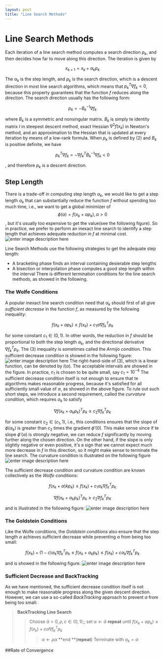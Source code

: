 ```yaml
---
layout: post
title: "Line Search Methods"
---
```


Line Search Methods
===

Each iteration of a line search method computes a search direction $p_k$, and then decides how far to move along this direction. The iteration is given by

$$x_{k+1}=x_k + \alpha_k p_k\tag{1}$$

The $\alpha_k$ is the step length, and $p_k$ is the search direction, which is a descent direction in most line search algorithms, which means that $p_k^T\nabla f_k < 0$,  because this property guarantees that the function $f$ reduces along the direction. The search direction usually has the following form:

$$p_k=-B_k^{-1}\nabla f_k\tag{2}$$

where $B_k$ is a symmetric and nonsingular matrix. $B_k$ is simply te identity matrix $I$ in steepest descent method, exact Hessian $\nabla^2 f(x_k)$  in Newton's method, and an approximation to the Hessian that is updated at every iteration by means of a low-rank formula.
When $p_k$ is defined by $(2)$ and $B_k$ is positive definite, we have 

$$p_k^T\nabla f_k =-\nabla f_k^TB_k^{-1}\nabla f_k < 0$$

, and therefore $p_k$ is a descent direction.

## Step Length

There is a trade-off in computing step length $\alpha_k$, we would like to get a step length $\alpha_k$ that can substantially reduce the function $f$ without spending too much time, i.e., we want to get a global minimizer of $$\phi(\alpha) = f(x_k + \alpha p_k), \alpha > 0$$, but it's usually too expensive to get the value(see the following figure). So in practice, we prefer to perform an inexact line search to identify a step length that achieves adequate reduction in $f$ at minimal cost.
![enter image description here](https://lh3.googleusercontent.com/83JInNCEuvx_VL-dFjhTr0B0w3lcuaflvPT7STs-DQc=s0 "Screen Shot 2015-08-09 at 下午06.14.40.png")

Line Search Methods use the following strategies to get the adequate step length:
   - A bracketing phase finds an interval containing desierable step lengths
   - A bisection or interpolation phase computes a good step length within the interval
There is different termination conditions for the line search methods, as showed in the following.

### The Wolfe Conditions
A popular inexact line search condition need that $\alpha_k$ should first of all give *sufficient decrease* in the function $f$, as measured by the following inequality:

$$f(x_k + \alpha p_k) \leq f(x_k) + c_1\alpha \nabla f_k^Tp_k$$

for some constant $c_1 \in (0, 1)$. In other words, the reduction in $f$ should be proportional to both the step length $\alpha_k$, and the directional derivative $\nabla f_k^Tp_k \tag{3}$. The $(3)$ inequality is sometimes called the *Armijo condition*. This sufficient decrease condition is showed in the following figure:
![enter image description here](https://lh3.googleusercontent.com/whPcGe44NLU06n5PFZF5QSk5yCL1w_l2KjvsRkwhcyA=s0 "Screen Shot 2015-08-09 at 下午06.14.59.png")
 The right-hand-side of $(3)$, which is a linear function, can be denoted by $l(\alpha)$. The acceptable intervals are showed in the figure. In practice, $c_1$ is chosen to be quite small, say $c_1=10^{-4}$
The sufficient decrease condition itself is not enough to ensure that te algorithms makes reasonable progress, because it's satisfied for all sufficiently small value of $\alpha$, as showed in the above figure. To rule out such short steps, we introduce a second requirement, called the *curvature condition*, which requires $\alpha_k$ to satisfy

$$\nabla f(x_k + \alpha_k p_k)^Tp_k \geq c_2 \nabla f_k^Tp_k$$

 for some constant $c_2 \in (c_1, 1)$, i.e., this conditions ensures that the slope of $\phi(\alpha_k)$ is greater than $c_2$ times the gradient $\phi'(0)$.
This make sense since if te slope $\phi'(\alpha)$ is strongly negative, we can reduce $f$ significantly by moving further along the chosen direction. On the other hand, if the slope is only slightly negative or even positive, it's a sign that we cannot expect much more decrease in $f$ in this direction, so it might make sense to terminate the line search. The curvature condition is illustrated on the following figure
![enter image description here](https://lh3.googleusercontent.com/WdEEesKctLlcmcFaj-NNCvs5Ym4_81VhYvDt8ljpCPc=s0 "Screen Shot 2015-08-09 at 下午06.15.05.png")

The sufficient decrease condition and curvature condition are known collectively as the *Wolfe conditions*:

$$f(x_k + \alpha)kp_k) \leq f(x_k) + c_1 \alpha_k\nabla f_k^Tp_k \tag{4}$$

$$\nabla f(x_k + \alpha_kp_k)^Tp_k \geq c_2\nabla f_k^Tp_K \tag{5}$$

and is illustrated in the following figure:
![enter image description here](https://lh3.googleusercontent.com/cEQAj4MegLh_4tAEQ0flYpfm7FWXif4CKMBTDwfAnG4=s0 "Screen Shot 2015-08-09 at 下午06.15.12.png")

### The Goldstein Conditions
Like the Wolfe conditions, the *Goldstein conditions* also ensure that the step length $\alpha$ achieves sufficient decrease while preventing $\alpha$ from being too small:

$$f(x_k) + (1-c)\alpha_k\nabla f_k^Tp_k \leq f(x_k + \alpha_kp_k) \leq f(x_k) + c\alpha_k \nabla f_k^Tp_k$$

and is showed in the following figure:
![enter image description here](https://lh3.googleusercontent.com/H2J6x6a_C4EFKjY6oCVcDe2y8iaC9W8V8yEQB-xtdPk=s0 "Screen Shot 2015-08-09 at 下午06.15.22.png")

### Sufficient Decrease and BackTracking

As we have mentioned, the sufficient decrease condition itself is not enough to make reasonable progress along the given descent direction. However, we can use a so-called *BackTracking* approach to prevent $\alpha$ from being too small:

   > **BackTracking Line Search**
   > > Choose $\bar{\alpha} > 0,  \rho, c \in (0, 1);$; set $\alpha \gets \bar{\alpha}$
   > > **repeat** until $f(x_k + \alpha p_k) \leq f(x_k) + c\alpha \nabla f_k^Tp_k$
   > > > $\alpha \gets \rho \alpha$
   > > **end **(**repeat**)
   > > Terminate with $\alpha_k = \alpha$

##Rate of Convergence
